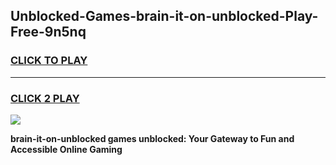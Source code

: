 
## Unblocked-Games-brain-it-on-unblocked-Play-Free-9n5nq
<h3>
<a href="https://premium76.site?title=brain-it-on-unblocked&ref=19M">CLICK TO PLAY</a></h3>
<hr>

<h3>
<a href="https://premium76.site?title=brain-it-on-unblocked&ref=19M">CLICK 2 PLAY</a>
  
</h3>

<a href="https://premium76.site?title=brain-it-on-unblocked&ref=19M"><img src="https://clearcache.store/games.png"></a>


**brain-it-on-unblocked games unblocked: Your Gateway to Fun and Accessible Online Gaming**
